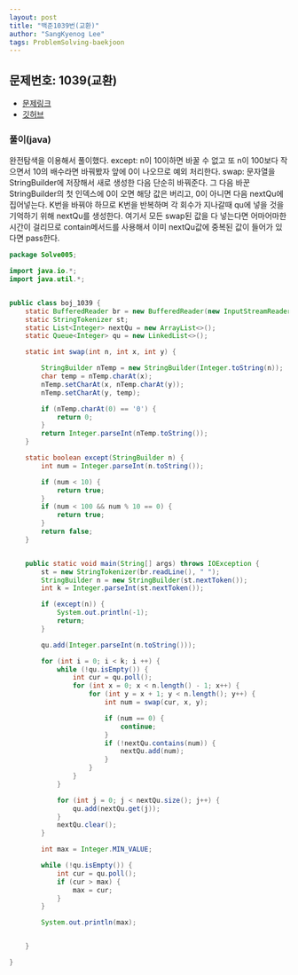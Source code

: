```yaml
---
layout: post
title: "백준1039번(교환)"
author: "SangKyenog Lee"
tags: ProblemSolving-baekjoon
---
```


## 문제번호: 1039(교환)
- [문제링크](https://www.acmicpc.net/problem/1039)
- [깃허브](https://github.com/sksk713/PS/blob/master/Solve005/boj_1039.java)

### 풀이(java)
완전탐색을 이용해서 풀이했다.
except: n이 10이하면 바꿀 수 없고 또 n이 100보다 작으면서 10의 배수라면 바꿔봤자 앞에 0이 나오므로 예외 처리한다.
swap: 문자열을 StringBuilder에 저장해서 새로 생성한 다음 단순히 바꿔준다. 그 다음 바꾼 StringBuilder의 첫 인덱스에 0이 오면 해당 값은 버리고, 0이 아니면 다음 nextQu에 집어넣는다.
K번을 바꿔야 하므로 K번을 반복하며 각 회수가 지나갈때 qu에 넣을 것을 기억하기 위해 nextQu를 생성한다. 여기서 모든 swap된 값을 다 넣는다면 어마어마한 시간이 걸리므로 contain메서드를 사용해서 이미 nextQu값에 중복된 값이 들어가 있다면 pass한다.

```java
package Solve005;

import java.io.*;
import java.util.*;


public class boj_1039 {
    static BufferedReader br = new BufferedReader(new InputStreamReader(System.in));
    static StringTokenizer st;
    static List<Integer> nextQu = new ArrayList<>();
    static Queue<Integer> qu = new LinkedList<>();

    static int swap(int n, int x, int y) {

        StringBuilder nTemp = new StringBuilder(Integer.toString(n));
        char temp = nTemp.charAt(x);
        nTemp.setCharAt(x, nTemp.charAt(y));
        nTemp.setCharAt(y, temp);

        if (nTemp.charAt(0) == '0') {
            return 0;
        }
        return Integer.parseInt(nTemp.toString());
    }

    static boolean except(StringBuilder n) {
        int num = Integer.parseInt(n.toString());

        if (num < 10) {
            return true;
        }
        if (num < 100 && num % 10 == 0) {
            return true;
        }
        return false;
    }


    public static void main(String[] args) throws IOException {
        st = new StringTokenizer(br.readLine(), " ");
        StringBuilder n = new StringBuilder(st.nextToken());
        int k = Integer.parseInt(st.nextToken());

        if (except(n)) {
            System.out.println(-1);
            return;
        }

        qu.add(Integer.parseInt(n.toString()));

        for (int i = 0; i < k; i ++) {
            while (!qu.isEmpty()) {
                int cur = qu.poll();
                for (int x = 0; x < n.length() - 1; x++) {
                    for (int y = x + 1; y < n.length(); y++) {
                        int num = swap(cur, x, y);

                        if (num == 0) {
                            continue;
                        }
                        if (!nextQu.contains(num)) {
                            nextQu.add(num);
                        }
                    }
                }
            }

            for (int j = 0; j < nextQu.size(); j++) {
                qu.add(nextQu.get(j));
            }
            nextQu.clear();
        }

        int max = Integer.MIN_VALUE;

        while (!qu.isEmpty()) {
            int cur = qu.poll();
            if (cur > max) {
                max = cur;
            }
        }

        System.out.println(max);


    }

}
```